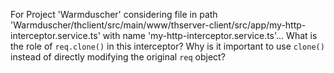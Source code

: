 For Project 'Warmduscher' considering file in path 'Warmduscher/thclient/src/main/www/thserver-client/src/app/my-http-interceptor.service.ts' with name 'my-http-interceptor.service.ts'...  What is the role of `req.clone()` in this interceptor? Why is it important to use `clone()` instead of directly modifying the original `req` object?